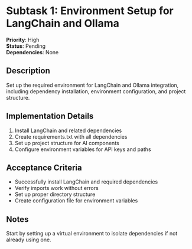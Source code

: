 # Subtask 1: Environment Setup for LangChain and Ollama

**Priority**: High  
**Status**: Pending  
**Dependencies**: None

## Description
Set up the required environment for LangChain and Ollama integration, including dependency installation, environment configuration, and project structure.

## Implementation Details
1. Install LangChain and related dependencies
2. Create requirements.txt with all dependencies
3. Set up project structure for AI components
4. Configure environment variables for API keys and paths

## Acceptance Criteria
- Successfully install LangChain and required dependencies
- Verify imports work without errors
- Set up proper directory structure
- Create configuration file for environment variables

## Notes
Start by setting up a virtual environment to isolate dependencies if not already using one.

